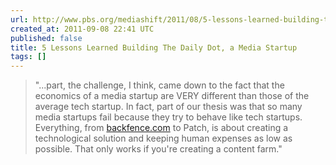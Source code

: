 ```yaml
---
url: http://www.pbs.org/mediashift/2011/08/5-lessons-learned-building-the-daily-dot-a-media-startup235.html
created_at: 2011-09-08 22:41 UTC
published: false
title: 5 Lessons Learned Building The Daily Dot, a Media Startup
tags: []
---
```


> "...part, the challenge, I think, came down to the fact that the economics of a media startup are VERY different than those of the average tech startup. In fact, part of our thesis was that so many media startups fail because they try to behave like tech startups. Everything, from <a href="http://backfence.com">backfence.com</a> to Patch, is about creating a technological solution and keeping human expenses as low as possible. That only works if you're creating a content farm."
